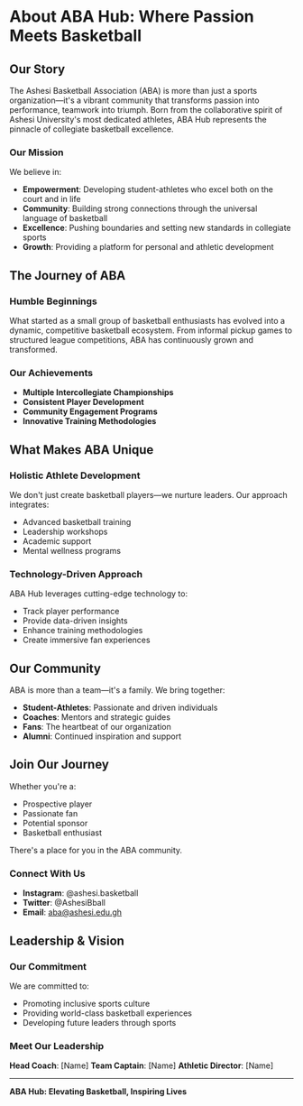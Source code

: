 # About ABA Hub: Where Passion Meets Basketball

## Our Story

The Ashesi Basketball Association (ABA) is more than just a sports organization—it's a vibrant community that transforms passion into performance, teamwork into triumph. Born from the collaborative spirit of Ashesi University's most dedicated athletes, ABA Hub represents the pinnacle of collegiate basketball excellence.

### Our Mission

We believe in:
- **Empowerment**: Developing student-athletes who excel both on the court and in life
- **Community**: Building strong connections through the universal language of basketball
- **Excellence**: Pushing boundaries and setting new standards in collegiate sports
- **Growth**: Providing a platform for personal and athletic development

## The Journey of ABA

### Humble Beginnings
What started as a small group of basketball enthusiasts has evolved into a dynamic, competitive basketball ecosystem. From informal pickup games to structured league competitions, ABA has continuously grown and transformed.

### Our Achievements
- **Multiple Intercollegiate Championships**
- **Consistent Player Development**
- **Community Engagement Programs**
- **Innovative Training Methodologies**

## What Makes ABA Unique

### Holistic Athlete Development
We don't just create basketball players—we nurture leaders. Our approach integrates:
- Advanced basketball training
- Leadership workshops
- Academic support
- Mental wellness programs

### Technology-Driven Approach
ABA Hub leverages cutting-edge technology to:
- Track player performance
- Provide data-driven insights
- Enhance training methodologies
- Create immersive fan experiences

## Our Community

ABA is more than a team—it's a family. We bring together:
- **Student-Athletes**: Passionate and driven individuals
- **Coaches**: Mentors and strategic guides
- **Fans**: The heartbeat of our organization
- **Alumni**: Continued inspiration and support

## Join Our Journey

Whether you're a:
- Prospective player
- Passionate fan
- Potential sponsor
- Basketball enthusiast

There's a place for you in the ABA community.

### Connect With Us
- **Instagram**: @ashesi.basketball
- **Twitter**: @AshesiBball
- **Email**: aba@ashesi.edu.gh

## Leadership & Vision

### Our Commitment
We are committed to:
- Promoting inclusive sports culture
- Providing world-class basketball experiences
- Developing future leaders through sports

### Meet Our Leadership
**Head Coach**: [Name]
**Team Captain**: [Name]
**Athletic Director**: [Name]

---

**ABA Hub: Elevating Basketball, Inspiring Lives**
